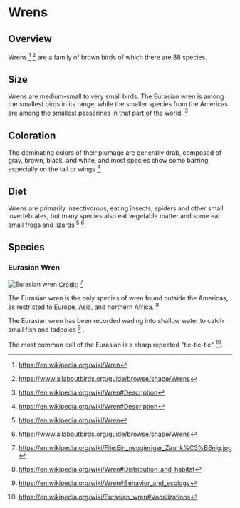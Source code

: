 # Wrens

## Overview

Wrens [^1] [^2] are a family of brown birds of which there are 88 species.

## Size

Wrens are medium-small to very small birds. The Eurasian wren is among the
smallest birds in its range, while the smaller species from the Americas are
among the smallest passerines in that part of the world. [^3]

## Coloration

The dominating colors of their plumage are generally drab, composed of gray,
brown, black, and white, and most species show some barring, especially on the
tail or wings [^3].

## Diet

Wrens are primarily insectivorous, eating insects, spiders and other small
invertebrates, but many species also eat vegetable matter and some eat small
frogs and lizards [^1] [^2].

## Species

### Eurasian Wren

![Eurasian wren](https://upload.wikimedia.org/wikipedia/commons/thumb/6/6c/Ein_neugieriger_Zaunk%C3%B6nig.jpg/240px-Ein_neugieriger_Zaunk%C3%B6nig.jpg)
Credit: [^4]

The Eurasian wren is the only species of wren found outside the Americas, as
restricted to Europe, Asia, and northern Africa. [^5]

The Eurasian wren has been recorded wading into shallow water to catch small
fish and tadpoles [^6] .

The most common call of the Eurasian is a sharp repeated "tic-tic-tic" [^7].

[^1]: https://en.wikipedia.org/wiki/Wren
[^2]: https://www.allaboutbirds.org/guide/browse/shape/Wrens
[^3]: https://en.wikipedia.org/wiki/Wren#Description
[^4]: https://en.wikipedia.org/wiki/File:Ein_neugieriger_Zaunk%C3%B6nig.jpg
[^5]: https://en.wikipedia.org/wiki/Wren#Distribution_and_habitat
[^6]: https://en.wikipedia.org/wiki/Wren#Behavior_and_ecology
[^7]: https://en.wikipedia.org/wiki/Eurasian_wren#Vocalizations